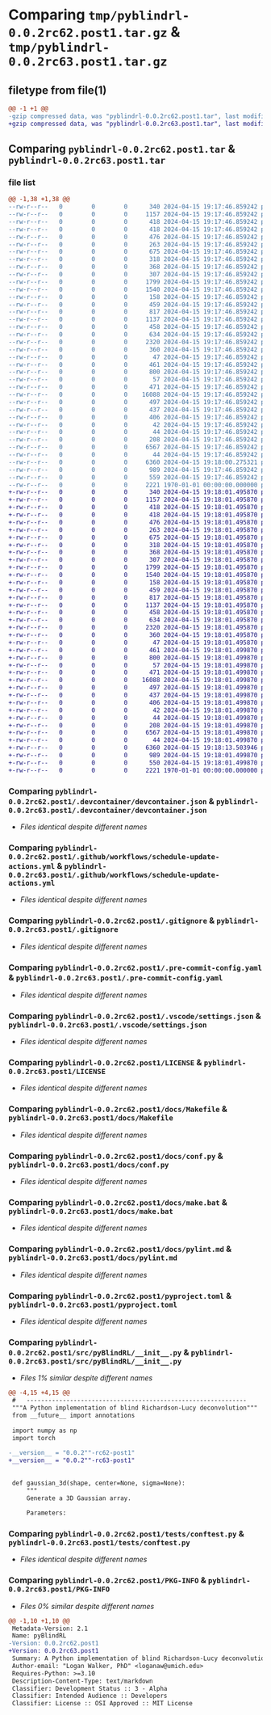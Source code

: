 # Comparing `tmp/pyblindrl-0.0.2rc62.post1.tar.gz` & `tmp/pyblindrl-0.0.2rc63.post1.tar.gz`

## filetype from file(1)

```diff
@@ -1 +1 @@
-gzip compressed data, was "pyblindrl-0.0.2rc62.post1.tar", last modified: Fri Jan  1 00:00:00 2016, max compression
+gzip compressed data, was "pyblindrl-0.0.2rc63.post1.tar", last modified: Fri Jan  1 00:00:00 2016, max compression
```

## Comparing `pyblindrl-0.0.2rc62.post1.tar` & `pyblindrl-0.0.2rc63.post1.tar`

### file list

```diff
@@ -1,38 +1,38 @@
--rw-r--r--   0        0        0      340 2024-04-15 19:17:46.859242 pyblindrl-0.0.2rc62.post1/.devcontainer/Dockerfile
--rw-r--r--   0        0        0     1157 2024-04-15 19:17:46.859242 pyblindrl-0.0.2rc62.post1/.devcontainer/devcontainer.json
--rw-r--r--   0        0        0      418 2024-04-15 19:17:46.859242 pyblindrl-0.0.2rc62.post1/.github/dependabot.yml
--rw-r--r--   0        0        0      418 2024-04-15 19:17:46.859242 pyblindrl-0.0.2rc62.post1/.github/template-sync.yml
--rw-r--r--   0        0        0      476 2024-04-15 19:17:46.859242 pyblindrl-0.0.2rc62.post1/.github/workflows/CI.yml
--rw-r--r--   0        0        0      263 2024-04-15 19:17:46.859242 pyblindrl-0.0.2rc62.post1/.github/workflows/publish.yml
--rw-r--r--   0        0        0      675 2024-04-15 19:17:46.859242 pyblindrl-0.0.2rc62.post1/.github/workflows/schedule-update-actions.yml
--rw-r--r--   0        0        0      318 2024-04-15 19:17:46.859242 pyblindrl-0.0.2rc62.post1/.github/workflows/semantic-pr-check.yml
--rw-r--r--   0        0        0      368 2024-04-15 19:17:46.859242 pyblindrl-0.0.2rc62.post1/.github/workflows/sphinx.yml
--rw-r--r--   0        0        0      307 2024-04-15 19:17:46.859242 pyblindrl-0.0.2rc62.post1/.github/workflows/template-sync.yml
--rw-r--r--   0        0        0     1799 2024-04-15 19:17:46.859242 pyblindrl-0.0.2rc62.post1/.gitignore
--rw-r--r--   0        0        0     1540 2024-04-15 19:17:46.859242 pyblindrl-0.0.2rc62.post1/.pre-commit-config.yaml
--rw-r--r--   0        0        0      158 2024-04-15 19:17:46.859242 pyblindrl-0.0.2rc62.post1/.pypirc
--rw-r--r--   0        0        0      459 2024-04-15 19:17:46.859242 pyblindrl-0.0.2rc62.post1/.vscode/launch.json
--rw-r--r--   0        0        0      817 2024-04-15 19:17:46.859242 pyblindrl-0.0.2rc62.post1/.vscode/settings.json
--rw-r--r--   0        0        0     1137 2024-04-15 19:17:46.859242 pyblindrl-0.0.2rc62.post1/LICENSE
--rw-r--r--   0        0        0      458 2024-04-15 19:17:46.859242 pyblindrl-0.0.2rc62.post1/README.md
--rw-r--r--   0        0        0      634 2024-04-15 19:17:46.859242 pyblindrl-0.0.2rc62.post1/docs/Makefile
--rw-r--r--   0        0        0     2320 2024-04-15 19:17:46.859242 pyblindrl-0.0.2rc62.post1/docs/conf.py
--rw-r--r--   0        0        0      360 2024-04-15 19:17:46.859242 pyblindrl-0.0.2rc62.post1/docs/devcontainer.md
--rw-r--r--   0        0        0       47 2024-04-15 19:17:46.859242 pyblindrl-0.0.2rc62.post1/docs/developer.md
--rw-r--r--   0        0        0      461 2024-04-15 19:17:46.859242 pyblindrl-0.0.2rc62.post1/docs/index.rst
--rw-r--r--   0        0        0      800 2024-04-15 19:17:46.859242 pyblindrl-0.0.2rc62.post1/docs/make.bat
--rw-r--r--   0        0        0       57 2024-04-15 19:17:46.859242 pyblindrl-0.0.2rc62.post1/docs/modules.rst
--rw-r--r--   0        0        0      471 2024-04-15 19:17:46.859242 pyblindrl-0.0.2rc62.post1/docs/pre-commit-config.md
--rw-r--r--   0        0        0    16088 2024-04-15 19:17:46.859242 pyblindrl-0.0.2rc62.post1/docs/pylint.md
--rw-r--r--   0        0        0      497 2024-04-15 19:17:46.859242 pyblindrl-0.0.2rc62.post1/docs/pyproject.md
--rw-r--r--   0        0        0      437 2024-04-15 19:17:46.859242 pyblindrl-0.0.2rc62.post1/docs/python_package.hello_world.rst
--rw-r--r--   0        0        0      406 2024-04-15 19:17:46.859242 pyblindrl-0.0.2rc62.post1/docs/python_package.rst
--rw-r--r--   0        0        0       42 2024-04-15 19:17:46.859242 pyblindrl-0.0.2rc62.post1/docs/requirements.txt
--rw-r--r--   0        0        0       44 2024-04-15 19:17:46.859242 pyblindrl-0.0.2rc62.post1/docs/vscode.md
--rw-r--r--   0        0        0      208 2024-04-15 19:17:46.859242 pyblindrl-0.0.2rc62.post1/docs/workflows.md
--rw-r--r--   0        0        0     6567 2024-04-15 19:17:46.859242 pyblindrl-0.0.2rc62.post1/pyproject.toml
--rw-r--r--   0        0        0       44 2024-04-15 19:17:46.859242 pyblindrl-0.0.2rc62.post1/src/README.md
--rw-r--r--   0        0        0     6360 2024-04-15 19:18:00.275321 pyblindrl-0.0.2rc62.post1/src/pyBlindRL/__init__.py
--rw-r--r--   0        0        0      989 2024-04-15 19:17:46.859242 pyblindrl-0.0.2rc62.post1/tests/conftest.py
--rw-r--r--   0        0        0      559 2024-04-15 19:17:46.859242 pyblindrl-0.0.2rc62.post1/tests/test_methods.py
--rw-r--r--   0        0        0     2221 1970-01-01 00:00:00.000000 pyblindrl-0.0.2rc62.post1/PKG-INFO
+-rw-r--r--   0        0        0      340 2024-04-15 19:18:01.495870 pyblindrl-0.0.2rc63.post1/.devcontainer/Dockerfile
+-rw-r--r--   0        0        0     1157 2024-04-15 19:18:01.495870 pyblindrl-0.0.2rc63.post1/.devcontainer/devcontainer.json
+-rw-r--r--   0        0        0      418 2024-04-15 19:18:01.495870 pyblindrl-0.0.2rc63.post1/.github/dependabot.yml
+-rw-r--r--   0        0        0      418 2024-04-15 19:18:01.495870 pyblindrl-0.0.2rc63.post1/.github/template-sync.yml
+-rw-r--r--   0        0        0      476 2024-04-15 19:18:01.495870 pyblindrl-0.0.2rc63.post1/.github/workflows/CI.yml
+-rw-r--r--   0        0        0      263 2024-04-15 19:18:01.495870 pyblindrl-0.0.2rc63.post1/.github/workflows/publish.yml
+-rw-r--r--   0        0        0      675 2024-04-15 19:18:01.495870 pyblindrl-0.0.2rc63.post1/.github/workflows/schedule-update-actions.yml
+-rw-r--r--   0        0        0      318 2024-04-15 19:18:01.495870 pyblindrl-0.0.2rc63.post1/.github/workflows/semantic-pr-check.yml
+-rw-r--r--   0        0        0      368 2024-04-15 19:18:01.495870 pyblindrl-0.0.2rc63.post1/.github/workflows/sphinx.yml
+-rw-r--r--   0        0        0      307 2024-04-15 19:18:01.495870 pyblindrl-0.0.2rc63.post1/.github/workflows/template-sync.yml
+-rw-r--r--   0        0        0     1799 2024-04-15 19:18:01.495870 pyblindrl-0.0.2rc63.post1/.gitignore
+-rw-r--r--   0        0        0     1540 2024-04-15 19:18:01.495870 pyblindrl-0.0.2rc63.post1/.pre-commit-config.yaml
+-rw-r--r--   0        0        0      158 2024-04-15 19:18:01.495870 pyblindrl-0.0.2rc63.post1/.pypirc
+-rw-r--r--   0        0        0      459 2024-04-15 19:18:01.495870 pyblindrl-0.0.2rc63.post1/.vscode/launch.json
+-rw-r--r--   0        0        0      817 2024-04-15 19:18:01.495870 pyblindrl-0.0.2rc63.post1/.vscode/settings.json
+-rw-r--r--   0        0        0     1137 2024-04-15 19:18:01.495870 pyblindrl-0.0.2rc63.post1/LICENSE
+-rw-r--r--   0        0        0      458 2024-04-15 19:18:01.495870 pyblindrl-0.0.2rc63.post1/README.md
+-rw-r--r--   0        0        0      634 2024-04-15 19:18:01.495870 pyblindrl-0.0.2rc63.post1/docs/Makefile
+-rw-r--r--   0        0        0     2320 2024-04-15 19:18:01.495870 pyblindrl-0.0.2rc63.post1/docs/conf.py
+-rw-r--r--   0        0        0      360 2024-04-15 19:18:01.495870 pyblindrl-0.0.2rc63.post1/docs/devcontainer.md
+-rw-r--r--   0        0        0       47 2024-04-15 19:18:01.495870 pyblindrl-0.0.2rc63.post1/docs/developer.md
+-rw-r--r--   0        0        0      461 2024-04-15 19:18:01.499870 pyblindrl-0.0.2rc63.post1/docs/index.rst
+-rw-r--r--   0        0        0      800 2024-04-15 19:18:01.499870 pyblindrl-0.0.2rc63.post1/docs/make.bat
+-rw-r--r--   0        0        0       57 2024-04-15 19:18:01.499870 pyblindrl-0.0.2rc63.post1/docs/modules.rst
+-rw-r--r--   0        0        0      471 2024-04-15 19:18:01.499870 pyblindrl-0.0.2rc63.post1/docs/pre-commit-config.md
+-rw-r--r--   0        0        0    16088 2024-04-15 19:18:01.499870 pyblindrl-0.0.2rc63.post1/docs/pylint.md
+-rw-r--r--   0        0        0      497 2024-04-15 19:18:01.499870 pyblindrl-0.0.2rc63.post1/docs/pyproject.md
+-rw-r--r--   0        0        0      437 2024-04-15 19:18:01.499870 pyblindrl-0.0.2rc63.post1/docs/python_package.hello_world.rst
+-rw-r--r--   0        0        0      406 2024-04-15 19:18:01.499870 pyblindrl-0.0.2rc63.post1/docs/python_package.rst
+-rw-r--r--   0        0        0       42 2024-04-15 19:18:01.499870 pyblindrl-0.0.2rc63.post1/docs/requirements.txt
+-rw-r--r--   0        0        0       44 2024-04-15 19:18:01.499870 pyblindrl-0.0.2rc63.post1/docs/vscode.md
+-rw-r--r--   0        0        0      208 2024-04-15 19:18:01.499870 pyblindrl-0.0.2rc63.post1/docs/workflows.md
+-rw-r--r--   0        0        0     6567 2024-04-15 19:18:01.499870 pyblindrl-0.0.2rc63.post1/pyproject.toml
+-rw-r--r--   0        0        0       44 2024-04-15 19:18:01.499870 pyblindrl-0.0.2rc63.post1/src/README.md
+-rw-r--r--   0        0        0     6360 2024-04-15 19:18:13.503946 pyblindrl-0.0.2rc63.post1/src/pyBlindRL/__init__.py
+-rw-r--r--   0        0        0      989 2024-04-15 19:18:01.499870 pyblindrl-0.0.2rc63.post1/tests/conftest.py
+-rw-r--r--   0        0        0      550 2024-04-15 19:18:01.499870 pyblindrl-0.0.2rc63.post1/tests/test_methods.py
+-rw-r--r--   0        0        0     2221 1970-01-01 00:00:00.000000 pyblindrl-0.0.2rc63.post1/PKG-INFO
```

### Comparing `pyblindrl-0.0.2rc62.post1/.devcontainer/devcontainer.json` & `pyblindrl-0.0.2rc63.post1/.devcontainer/devcontainer.json`

 * *Files identical despite different names*

### Comparing `pyblindrl-0.0.2rc62.post1/.github/workflows/schedule-update-actions.yml` & `pyblindrl-0.0.2rc63.post1/.github/workflows/schedule-update-actions.yml`

 * *Files identical despite different names*

### Comparing `pyblindrl-0.0.2rc62.post1/.gitignore` & `pyblindrl-0.0.2rc63.post1/.gitignore`

 * *Files identical despite different names*

### Comparing `pyblindrl-0.0.2rc62.post1/.pre-commit-config.yaml` & `pyblindrl-0.0.2rc63.post1/.pre-commit-config.yaml`

 * *Files identical despite different names*

### Comparing `pyblindrl-0.0.2rc62.post1/.vscode/settings.json` & `pyblindrl-0.0.2rc63.post1/.vscode/settings.json`

 * *Files identical despite different names*

### Comparing `pyblindrl-0.0.2rc62.post1/LICENSE` & `pyblindrl-0.0.2rc63.post1/LICENSE`

 * *Files identical despite different names*

### Comparing `pyblindrl-0.0.2rc62.post1/docs/Makefile` & `pyblindrl-0.0.2rc63.post1/docs/Makefile`

 * *Files identical despite different names*

### Comparing `pyblindrl-0.0.2rc62.post1/docs/conf.py` & `pyblindrl-0.0.2rc63.post1/docs/conf.py`

 * *Files identical despite different names*

### Comparing `pyblindrl-0.0.2rc62.post1/docs/make.bat` & `pyblindrl-0.0.2rc63.post1/docs/make.bat`

 * *Files identical despite different names*

### Comparing `pyblindrl-0.0.2rc62.post1/docs/pylint.md` & `pyblindrl-0.0.2rc63.post1/docs/pylint.md`

 * *Files identical despite different names*

### Comparing `pyblindrl-0.0.2rc62.post1/pyproject.toml` & `pyblindrl-0.0.2rc63.post1/pyproject.toml`

 * *Files identical despite different names*

### Comparing `pyblindrl-0.0.2rc62.post1/src/pyBlindRL/__init__.py` & `pyblindrl-0.0.2rc63.post1/src/pyBlindRL/__init__.py`

 * *Files 1% similar despite different names*

```diff
@@ -4,15 +4,15 @@
 #   -------------------------------------------------------------
 """A Python implementation of blind Richardson-Lucy deconvolution"""
 from __future__ import annotations
 
 import numpy as np
 import torch
 
-__version__ = "0.0.2""-rc62-post1"
+__version__ = "0.0.2""-rc63-post1"
 
 
 def gaussian_3d(shape, center=None, sigma=None):
     """
     Generate a 3D Gaussian array.
 
     Parameters:
```

### Comparing `pyblindrl-0.0.2rc62.post1/tests/conftest.py` & `pyblindrl-0.0.2rc63.post1/tests/conftest.py`

 * *Files identical despite different names*

### Comparing `pyblindrl-0.0.2rc62.post1/PKG-INFO` & `pyblindrl-0.0.2rc63.post1/PKG-INFO`

 * *Files 0% similar despite different names*

```diff
@@ -1,10 +1,10 @@
 Metadata-Version: 2.1
 Name: pyBlindRL
-Version: 0.0.2rc62.post1
+Version: 0.0.2rc63.post1
 Summary: A Python implementation of blind Richardson-Lucy deconvolution
 Author-email: "Logan Walker, PhD" <loganaw@umich.edu>
 Requires-Python: >=3.10
 Description-Content-Type: text/markdown
 Classifier: Development Status :: 3 - Alpha
 Classifier: Intended Audience :: Developers
 Classifier: License :: OSI Approved :: MIT License
```

